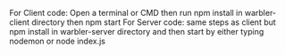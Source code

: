 For Client code: Open a terminal or CMD then run npm install in warbler-client directory then npm start
For Server code: same steps as client but npm install in warbler-server directory and then start by either typing nodemon or node index.js
